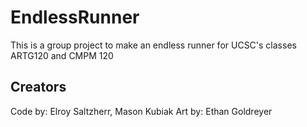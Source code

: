 # EndlessRunner

This is a group project to make an endless runner for UCSC's classes ARTG120 and CMPM 120

## Creators
Code by: Elroy Saltzherr, Mason Kubiak
Art by: Ethan Goldreyer
